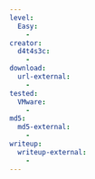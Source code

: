 ```yaml
---
level:
  Easy:
    -
creator:
  d4t4s3c:
    -
download:
  url-external:
    -
tested:
  VMware:
    -
md5:
  md5-external:
    -
writeup:
  writeup-external:
    -
---
```

